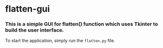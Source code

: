 # flatten-gui

### This is a simple GUI for flatten() function which uses Tkinter to build the user interface.

To start the application, simply run the `flatten.py` file.
